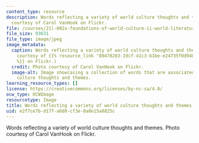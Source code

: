 ```yaml
---
content_type: resource
description: Words reflecting a variety of world culture thoughts and themes. Photo
  courtesy of Carol VanHook on Flickr.
file: /courses/21l-002x-foundations-of-world-culture-ii-world-literatures-and-texts-spring-2012/e2f7ce7bd17fa6d8cf3e8a8e15a8825c_21l-002xs12.jpg
file_size: 93631
file_type: image/jpeg
image_metadata:
  caption: Words reflecting a variety of world culture thoughts and themes. (Photo
    courtesy of {{% resource_link "89478283-19cf-41c3-b1be-e24735f0d940" "Carol VanHook"
    %}} on Flickr.)
  credit: Photo courtesy of Carol VanHook on Flickr.
  image-alt: Image showcasing a collection of words that are associated with world
    culture thoughts and themes.
learning_resource_types: []
license: https://creativecommons.org/licenses/by-nc-sa/4.0/
ocw_type: OCWImage
resourcetype: Image
title: Words reflecting a variety of world culture thoughts and themes
uid: e2f7ce7b-d17f-a6d8-cf3e-8a8e15a8825c
---
```

Words reflecting a variety of world culture thoughts and themes. Photo courtesy of Carol VanHook on Flickr.